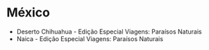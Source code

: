 # México

* Deserto Chihuahua - Edição Especial Viagens: Paraísos Naturais
* Naica - Edição Especial Viagens: Paraísos Naturais